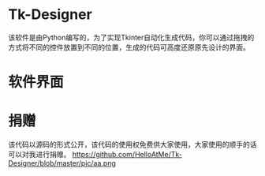 # Tk-Designer
  该软件是由Python编写的，为了实现Tkinter自动化生成代码，你可以通过拖拽的方式将不同的控件放置到不同的位置，生成的代码可高度还原原先设计的界面。
  
# 软件界面



# 捐赠
  该代码以源码的形式公开，该代码的使用权免费供大家使用，大家使用的顺手的话可以对我进行捐赠。
https://github.com/HelloAtMe/Tk-Designer/blob/master/pic/aa.png
